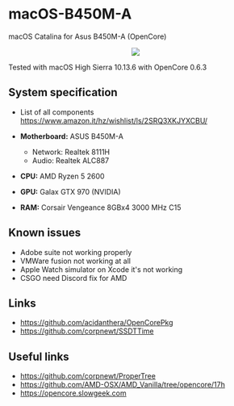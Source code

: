 # macOS-B450M-A
macOS Catalina for Asus B450M-A (OpenCore)

<p align="center">
	<img src="https://1.bp.blogspot.com/-RXBpLUCaboc/X5gSK67nXdI/AAAAAAAAEpw/y30C5Hsi8pkgZ0A9Cygo3aITRakPH8HEQCLcBGAsYHQ/s0/Screenshot%2B2020-10-27%2Bat%2B13.18.37.png"/>
</p>

Tested with macOS High Sierra 10.13.6 with OpenCore 0.6.3

## System specification

* List of all components https://www.amazon.it/hz/wishlist/ls/2SRQ3XKJYXCBU/

* **Motherboard:** ASUS B450M-A
	* Network: Realtek 8111H
	* Audio: Realtek ALC887

* **CPU:** AMD Ryzen 5 2600
* **GPU:** Galax GTX 970 (NVIDIA)
* **RAM:** Corsair Vengeance 8GBx4 3000 MHz C15 


## Known issues

* Adobe suite not working properly
* VMWare fusion not working at all
* Apple Watch simulator on Xcode it's not working
* CSGO need Discord fix for AMD

## Links

* https://github.com/acidanthera/OpenCorePkg
* https://github.com/corpnewt/SSDTTime

## Useful links

* https://github.com/corpnewt/ProperTree
* https://github.com/AMD-OSX/AMD_Vanilla/tree/opencore/17h
* https://opencore.slowgeek.com
